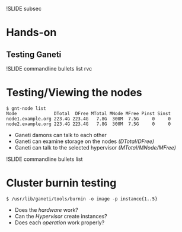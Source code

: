 !SLIDE subsec

# Hands-on

## Testing Ganeti

!SLIDE commandline bullets list rvc

# Testing/Viewing the nodes

    $ gnt-node list
    Node              DTotal  DFree MTotal MNode MFree Pinst Sinst
    node1.example.org 223.4G 223.4G   7.8G  300M  7.5G     0     0
    node2.example.org 223.4G 223.4G   7.8G  300M  7.5G     0     0

* Ganeti damons can talk to each other
* Ganeti can examine storage on the nodes _(DTotal/DFree)_
* Ganeti can talk to the selected hypervisor _(MTotal/MNode/MFree)_

!SLIDE commandline bullets list

# Cluster burnin testing

    $ /usr/lib/ganeti/tools/burnin -o image -p instance{1..5}

* Does the _hardware_ work?
* Can the _Hypervisor_ create instances?
* Does each _operation_ work properly? 
